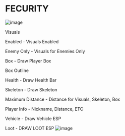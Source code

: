 # FECURITY

![image](https://github.com/Boss-Gam/FECURITY/assets/173392929/0bc7095c-24fe-4fbc-aef4-4472ad023407)


Visuals

Enabled - Visuals Enabled

Enemy Only - Visuals for Enemies Only

Box - Draw Player Box

Box Outline

Health - Draw Health Bar

Skeleton - Draw Skeleton

Maximum Distance - Distance for Visuals, Skeleton, Box

Player Info - Nickname, Distance, ETC

Vehicle - Draw Vehicle ESP

Loot - DRAW LOOT ESP
![image](https://github.com/Boss-Gam/FECURITY/assets/173392929/c3349626-57e6-4e3d-bcfc-aa53762f16cf)
